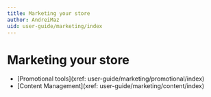 ```yaml
---
title: Marketing your store
author: AndreiMaz
uid: user-guide/marketing/index
---
```

# Marketing your store

- [Promotional tools](xref: user-guide/marketing/promotional/index)
- [Content Management](xref: user-guide/marketing/content/index)
